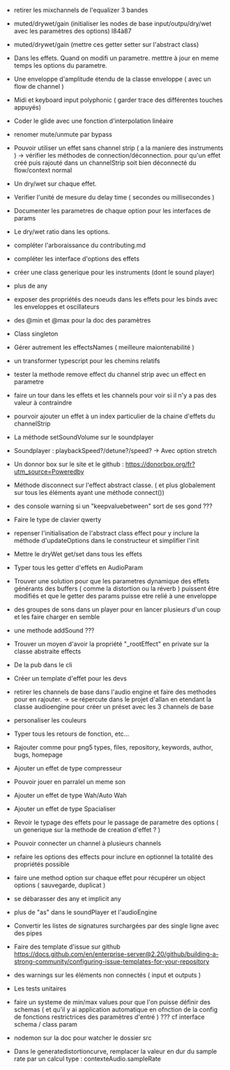 - retirer les mixchannels de l'equalizer 3 bandes
- muted/drywet/gain (initialiser les nodes de base input/outpu/dry/wet avec les paramètres des options) l84à87
- muted/drywet/gain (mettre ces getter setter sur l'abstract class)
- Dans les effets. Quand on modifi un parametre. metttre à jour en meme temps les options du parametre.
- Une enveloppe d'amplitude étendu de la classe enveloppe ( avec un flow de channel )
- Midi et keyboard input polyphonic ( garder trace des différentes touches appuyés)
- Coder le glide avec une fonction d'interpolation linéaire
- renomer mute/unmute par bypass
- Pouvoir utiliser un effet sans channel strip ( a la maniere des instruments )
  -> vérifier les méthodes de connection/déconnection. pour qu'un effet créé puis rajouté dans un channelStrip soit bien déconnecté du flow/context normal
- Un dry/wet sur chaque effet.
- Verifier l'unité de mesure du delay time ( secondes ou millisecondes )
- Documenter les parametres de chaque option pour les interfaces de params
- Le dry/wet ratio dans les options.
- compléter l'arboraissance du contributing.md
- compléter les interface d'options des effets
- créer une class generique pour les instruments (dont le sound player)
- plus de any
- exposer des propriétés des noeuds dans les effets pour les binds avec les enveloppes et oscillateurs
- des @min et @max pour la doc des paramètres
- Class singleton
- Gérer autrement les effectsNames ( meilleure maiontenabilité )
- un transformer typescript pour les chemins relatifs
- tester la methode remove effect du channel strip avec un effect en parametre
- faire un tour dans les effets et les channels pour voir si il n'y a pas des valeur à contraindre
- pourvoir ajouter un effet à un index particulier de la chaine d'effets du channelStrip
- La méthode setSoundVolume sur le soundplayer
- Soundplayer : playbackSpeed?/detune?/speed?
  -> Avec option stretch
- Un donnor box sur le site et le github : https://donorbox.org/fr?utm_source=Poweredby
- Méthode disconnect sur l'effect abstract classe. ( et plus globalement sur tous les éléments ayant une méthode connect())
- des console warning si un "keepvaluebetween" sort de ses gond ???
- Faire le type de clavier qwerty
- repenser l'initialisation de l'abstract class effect pour y inclure la méthode d'updateOptions dans le constructeur et simplifier l'init
- Mettre le dryWet get/set dans tous les effets
- Typer tous les getter d'effets en AudioParam
- Trouver une solution pour que les parametres dynamique des effets générants des buffers ( comme la distortion ou la réverb ) puissent être modifiés et que le getter des params puisse etre relié à une enveloppe

- des groupes de sons dans un player pour en lancer plusieurs d'un coup et les faire charger en semble
- une methode addSound ???

- Trouver un moyen d'avoir la propriété "\_rootEffect" en private sur la classe abstraite effects

- De la pub dans le cli
- Créer un template d'effet pour les devs

- retirer les channels de base dans l'audio engine et faire des methodes pour en rajouter.
  -> se répercute dans le projet d'allan en etendant la classe audioengine pour créer un préset avec les 3 channels de base

- personaliser les couleurs

- Typer tous les retours de fonction, etc...
- Rajouter comme pour png5 types, files, repository, keywords, author, bugs, homepage

- Ajouter un effet de type compresseur
- Pouvoir jouer en parralel un meme son
- Ajouter un effet de type Wah/Auto Wah
- Ajouter un effet de type Spacialiser

- Revoir le typage des effets pour le passage de parametre des options ( un generique sur la methode de creation d'effet ? )

- Pouvoir connecter un channel à plusieurs channels

- refaire les options des effects pour inclure en optionnel la totalité des propriétés possible
- faire une method option sur chaque effet pour récupérer un object options ( sauvegarde, duplicat )

- se débarasser des any et implicit any
- plus de "as" dans le soundPlayer et l'audioEngine

- Convertir les listes de signatures surchargées par des single ligne avec des pipes

- Faire des template d'issue sur github
  https://docs.github.com/en/enterprise-server@2.20/github/building-a-strong-community/configuring-issue-templates-for-your-repository

- des warnings sur les éléments non connectés ( input et outputs )
- Les tests unitaires

- faire un systeme de min/max values pour que l'on puisse définir des schemas ( et qu'il y ai application automatique en ofnction de la config de fonctions restrictrices des paramètres d'entré ) ??? cf interface schema / class param

- nodemon sur la doc pour watcher le dossier src
- Dans le generatedistortioncurve, remplacer la valeur en dur du sample rate par un calcul type : contexteAudio.sampleRate
